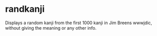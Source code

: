 # randkanji
Displays a random kanji from the first 1000 kanji in Jim Breens wwwjdic, without giving the meaning or any other info.
